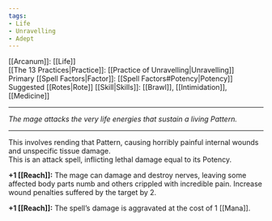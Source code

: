 ```yaml
---
tags:
- Life
- Unravelling
- Adept
---
```


[[Arcanum]]: [[Life]]\
[[The 13 Practices|Practice]]: [[Practice of Unravelling|Unravelling]]\
Primary [[Spell Factors|Factor]]: [[Spell Factors#Potency|Potency]]\
Suggested [[Rotes|Rote]] [[Skill|Skills]]: [[Brawl]], [[Intimidation]], [[Medicine]]

---

_The mage attacks the very life energies that sustain a living Pattern._

---

This involves rending that Pattern, causing horribly painful internal wounds and unspecific tissue damage.\
This is an attack spell, inflicting lethal damage equal to its Potency.

**+1 [[Reach]]:** The mage can damage and destroy nerves, leaving some affected body parts numb and others crippled with incredible pain. Increase wound penalties suffered by the target by 2.

**+1 [[Reach]]:** The spell’s damage is aggravated at the cost of 1 [[Mana]].